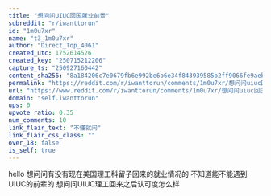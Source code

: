 ```yaml
---
title: "想问问UIUC回国就业前景"
subreddit: "r/iwanttorun"
id: "1m0u7xr"
name: "t3_1m0u7xr"
author: "Direct_Top_4061"
created_utc: 1752614526
created_key: "250715212206"
capture_ts: "250927160442"
content_sha256: "8a184206c7e0679fb6e992be6b6e34f843939585b2ff9066fe9aebb7c484ebb6"
permalink: "https://reddit.com/r/iwanttorun/comments/1m0u7xr/想问问uiuc回国就业前景/"
url: "https://www.reddit.com/r/iwanttorun/comments/1m0u7xr/想问问uiuc回国就业前景/"
domain: "self.iwanttorun"
ups: 0
upvote_ratio: 0.35
num_comments: 10
link_flair_text: "不懂就问"
link_flair_css_class: ""
over_18: false
is_self: true
---
```


hello 想问问有没有现在美国理工科留子回来的就业情况的
不知道能不能遇到UIUC的前辈的 想问问UIUC理工回来之后认可度怎么样
